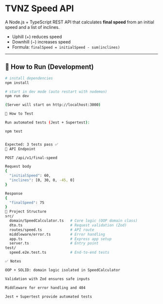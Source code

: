 # TVNZ Speed API

A Node.js + TypeScript REST API that calculates **final speed** from an initial speed and a list of inclines.

- Uphill (+) reduces speed  
- Downhill (−) increases speed  
- Formula: `finalSpeed = initialSpeed - sum(inclines)`
---
## 🚀 How to Run (Development)

```bash
# install dependencies
npm install

# start in dev mode (auto restart with nodemon)
npm run dev

(Server will start on http://localhost:3000)

🧪 How to Test

Run automated tests (Jest + Supertest):

npm test


Expected: 3 tests pass ✅
📡 API Endpoint

POST /api/v1/final-speed

Request body
{
  "initialSpeed": 60,
  "inclines": [0, 30, 0, -45, 0]
}

Response
{
  "finalSpeed": 75
}
📂 Project Structure
src/
  domain/SpeedCalculator.ts   # Core logic (OOP domain class)
  dto.ts                      # Request validation (Zod)
  routes/speed.ts             # API route
  middleware/error.ts         # Error handling
  app.ts                      # Express app setup
  server.ts                   # Entry point
test/
  speed.e2e.test.ts           # End-to-end tests

✅ Notes

OOP + SOLID: domain logic isolated in SpeedCalculator

Validation with Zod ensures safe inputs

Middleware for error handling and 404

Jest + Supertest provide automated tests
